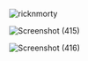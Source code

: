 ![ricknmorty](https://user-images.githubusercontent.com/107465553/232030483-190340b0-fb6c-483a-be80-fa509edee952.jpeg)

![Screenshot (415)](https://user-images.githubusercontent.com/107465553/232032881-97667549-4543-4e71-b984-42fbb3c7dfe3.png)

![Screenshot (416)](https://user-images.githubusercontent.com/107465553/232032905-1d8cc19f-91dd-4e5e-a704-3ffb08f3d514.png)
